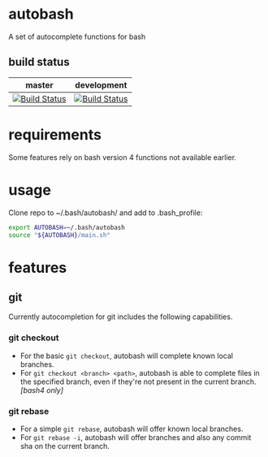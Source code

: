 # autobash
A set of autocomplete functions for bash

## build status

| master | development |
| ------ | ----------- |
|[![Build Status](http://aron.thepisymbol.info:8080/buildStatus/icon?job=autobash)](http://aron.thepisymbol.info:8080/job/autobash/)|[![Build Status](http://aron.thepisymbol.info:8080/buildStatus/icon?job=autobash-dev)](http://aron.thepisymbol.info:8080/job/autobash-dev/)|

# requirements
Some features rely on bash version 4 functions not available earlier.

# usage
Clone repo to ~/.bash/autobash/ and add to .bash_profile:

```bash
export AUTOBASH=~/.bash/autobash
source "${AUTOBASH}/main.sh"
```

# features
## git
Currently autocompletion for git includes the following capabilities.
### git checkout
* For the basic `git checkout`, autobash will complete known local branches.
* For `git checkout <branch> <path>`, autobash is able to complete files in the specified branch, even if they're not present in the current branch. *[bash4 only]*

### git rebase
* For a simple `git rebase`, autobash will offer known local branches.
* For `git rebase -i`, autobash will offer branches and also any commit sha on the current branch.
